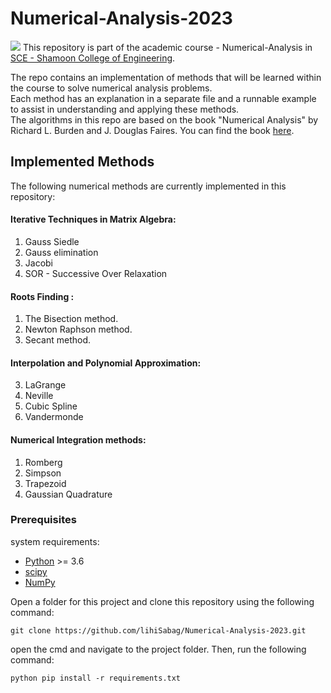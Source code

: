 # Numerical-Analysis-2023

<a href='https://www.linkpicture.com/view.php?img=LPic64e649aa7f497258249245'><img src='https://www.linkpicture.com/q/qoute.jpg' type='image'></a>
This repository is part of the academic course - Numerical-Analysis in [SCE - Shamoon College of Engineering](https://sce.ac.il).

The repo contains an implementation of methods that will be learned within the course to solve numerical analysis problems.            
Each method has an explanation in a separate file and a runnable example to assist in understanding and applying these methods.                  
The algorithms in this repo are based on the book "Numerical Analysis" by Richard L. Burden and J. Douglas Faires. You can find the book [here](https://faculty.ksu.edu.sa/sites/default/files/numerical_analysis_9th.pdf).

## Implemented Methods
The following numerical methods are currently implemented in this repository:

#### Iterative Techniques in Matrix Algebra:
1. Gauss Siedle
2. Gauss elimination
3. Jacobi
4. SOR - Successive Over Relaxation
   
#### Roots Finding  :
1. The Bisection method.
2. Newton Raphson method.
3. Secant method.

#### Interpolation and Polynomial Approximation:
3. LaGrange
4. Neville
5. Cubic Spline
6. Vandermonde

#### Numerical Integration methods:
1. Romberg
2. Simpson
3. Trapezoid
4. Gaussian Quadrature

### Prerequisites

system requirements:

* [Python](https://www.python.org/downloads/) >= 3.6
* [scipy](https://www.scipy.org/)
* [NumPy](http://www.numpy.org/) 

Open a folder for this project and clone this repository using the following command:
```
git clone https://github.com/lihiSabag/Numerical-Analysis-2023.git
```

 open the cmd and navigate to the project folder. Then, run the following command:
```
python pip install -r requirements.txt
```



